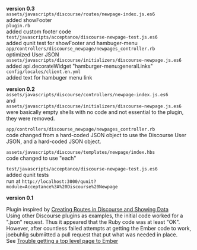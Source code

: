 
**version 0.3**  
`assets/javascripts/discourse/routes/newpage-index.js.es6`  
added showFooter  
`plugin.rb`  
added custom footer code  
`test/javascripts/acceptance/discourse-newpage-test.js.es6`  
added qunit test for showFooter and hambuger-menu    
`app/controllers/discourse_newpage/newpages_controller.rb`  
optimized User JSON  
`assets/javascripts/discourse/initializers/discourse-newpage.js.es6`  
added api.decorateWidget "hamburger-menu:generalLinks"  
`config/locales/client.en.yml`  
added text for hambuger menu link  

**version 0.2**  
`assets/javascripts/discourse/controllers/newpage-index.js.es6`  
and  
`assets/javascripts/discourse/initializers/discourse-newpage.js.es6`  
were basically empty shells with no code and not essential to the plugin, they were removed.     

`app/controllers/discourse_newpage/newpages_controller.rb`  
code changed from a hard-coded JSON object to use the Discourse User JSON, and a hard-coded JSON object.   

`assets/javascripts/discourse/templates/newpage/index.hbs`  
code changed to use "each"  

`test/javascripts/acceptance/discourse-newpage-test.js.es6`  
added qunit tests  
run at `http://localhost:3000/qunit?module=Acceptance%3A%20Discourse%20Newpage`  

**version 0.1**  

Plugin inspired by [Creating Routes in Discourse and Showing Data](https://meta.discourse.org/t/creating-routes-in-discourse-and-showing-data/48827?u=mittineague)  
Using other Discourse plugins as examples, the initial code worked for a ".json" request. Thus it appeared that the Ruby code was at least "OK".  
However, after countless failed attempts at getting the Ember code to work, joebuhlig submiitted a pull request that put what was needed in place.  
See [Trouble getting a top level page to Ember](https://meta.discourse.org/t/trouble-getting-a-top-level-page-to-ember/56007?u=mittineague)  
